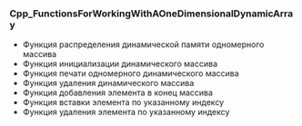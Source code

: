 ### Cpp_FunctionsForWorkingWithAOneDimensionalDynamicArray

* Функция распределения динамической памяти одномерного массива
* Функция инициализации динамического массива
* Функция печати одномерного динамического массива
* Функция удаления динамического массива
* Функция добавления элемента в конец массива
* Функция вставки элемента по указанному индексу
* Функция удаления элемента по указанному индексу
